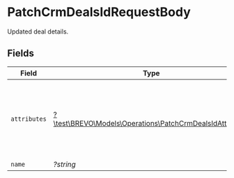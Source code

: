 # PatchCrmDealsIdRequestBody

Updated deal details.


## Fields

| Field                                                                                                                                                                                                                                     | Type                                                                                                                                                                                                                                      | Required                                                                                                                                                                                                                                  | Description                                                                                                                                                                                                                               | Example                                                                                                                                                                                                                                   |
| ----------------------------------------------------------------------------------------------------------------------------------------------------------------------------------------------------------------------------------------- | ----------------------------------------------------------------------------------------------------------------------------------------------------------------------------------------------------------------------------------------- | ----------------------------------------------------------------------------------------------------------------------------------------------------------------------------------------------------------------------------------------- | ----------------------------------------------------------------------------------------------------------------------------------------------------------------------------------------------------------------------------------------- | ----------------------------------------------------------------------------------------------------------------------------------------------------------------------------------------------------------------------------------------- |
| `attributes`                                                                                                                                                                                                                              | [?\test\BREVO\Models\Operations\PatchCrmDealsIdAttributes](../../Models/Operations/PatchCrmDealsIdAttributes.md)                                                                                                                          | :heavy_minus_sign:                                                                                                                                                                                                                        | Attributes for deal update<br/><br/>If you wish to update the pipeline of a deal you need to provide the `pipeline` and the `deal_stage`<br/><br/>Pipeline and deal_stage are ids you can fetch using this endpoint `/crm/pipeline/details/{pipelineID}`<br/> | {<br/>"deal_owner": "6093d2425a9b436e9519d034",<br/>"amount": 12<br/>}                                                                                                                                                                    |
| `name`                                                                                                                                                                                                                                    | *?string*                                                                                                                                                                                                                                 | :heavy_minus_sign:                                                                                                                                                                                                                        | Name of deal                                                                                                                                                                                                                              | Deal: Connect with client                                                                                                                                                                                                                 |
